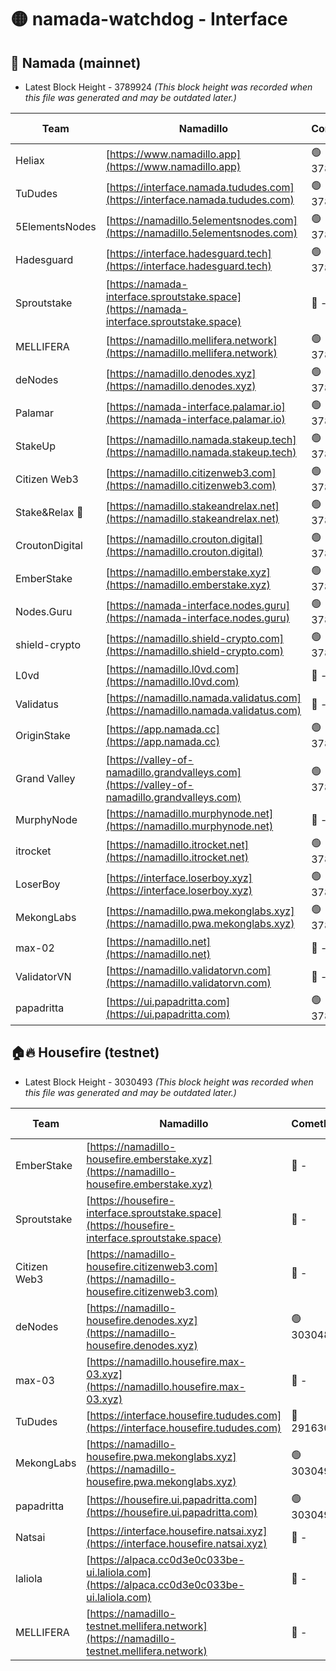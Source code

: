 # 🟡 namada-watchdog - Interface

## 🚀 Namada (mainnet)
- Latest Block Height - 3789924 *(This block height was recorded when this file was generated and may be outdated later.)*

| Team | Namadillo | CometBFT | Indexer | MASP Indexer |
|-|-|-|-|-|
| Heliax | [https://www.namadillo.app](https://www.namadillo.app) | 🟢 3789901 | 🟢 3789901 | 🔴 3788868 |
| TuDudes | [https://interface.namada.tududes.com](https://interface.namada.tududes.com) | 🟢 3789901 | 🟢 3789901 | 🔴 3788868 |
| 5ElementsNodes | [https://namadillo.5elementsnodes.com](https://namadillo.5elementsnodes.com) | 🟢 3789901 | 🟢 3789901 | 🔴 3788868 |
| Hadesguard | [https://interface.hadesguard.tech](https://interface.hadesguard.tech) | 🟢 3789902 | 🟢 3789902 | 🔴 3788868 |
| Sproutstake | [https://namada-interface.sproutstake.space](https://namada-interface.sproutstake.space) | 🔴 - | 🔴 - | 🔴 - |
| MELLIFERA | [https://namadillo.mellifera.network](https://namadillo.mellifera.network) | 🟢 3789906 | 🟢 3789906 | 🔴 3765769 |
| deNodes | [https://namadillo.denodes.xyz](https://namadillo.denodes.xyz) | 🟢 3789907 | 🟢 3789907 | 🔴 3788868 |
| Palamar | [https://namada-interface.palamar.io](https://namada-interface.palamar.io) | 🟢 3789908 | 🟢 3789907 | 🔴 3788868 |
| StakeUp | [https://namadillo.namada.stakeup.tech](https://namadillo.namada.stakeup.tech) | 🟢 3789908 | 🟢 3789908 | 🔴 3765769 |
| Citizen Web3 | [https://namadillo.citizenweb3.com](https://namadillo.citizenweb3.com) | 🟢 3789909 | 🟢 3789909 | 🔴 3765769 |
| Stake&Relax 🦥 | [https://namadillo.stakeandrelax.net](https://namadillo.stakeandrelax.net) | 🟢 3789909 | 🟢 3789909 | 🔴 3765769 |
| CroutonDigital | [https://namadillo.crouton.digital](https://namadillo.crouton.digital) | 🟢 3789910 | 🟢 3789910 | 🟢 3789910 |
| EmberStake | [https://namadillo.emberstake.xyz](https://namadillo.emberstake.xyz) | 🟢 3789910 | 🟢 3789910 | 🔴 3788868 |
| Nodes.Guru | [https://namada-interface.nodes.guru](https://namada-interface.nodes.guru) | 🟢 3789911 | 🟢 3789911 | 🔴 3788868 |
| shield-crypto | [https://namadillo.shield-crypto.com](https://namadillo.shield-crypto.com) | 🟢 3789911 | 🔴 3785496 | 🔴 3788868 |
| L0vd | [https://namadillo.l0vd.com](https://namadillo.l0vd.com) | 🔴 - | 🔴 - | 🔴 - |
| Validatus | [https://namadillo.namada.validatus.com](https://namadillo.namada.validatus.com) | 🔴 - | 🔴 - | 🔴 - |
| OriginStake | [https://app.namada.cc](https://app.namada.cc) | 🟢 3789916 | 🟢 3789916 | 🔴 3788868 |
| Grand Valley | [https://valley-of-namadillo.grandvalleys.com](https://valley-of-namadillo.grandvalleys.com) | 🟢 3789916 | 🟢 3789916 | 🔴 3788868 |
| MurphyNode | [https://namadillo.murphynode.net](https://namadillo.murphynode.net) | 🔴 - | 🔴 - | 🔴 - |
| itrocket | [https://namadillo.itrocket.net](https://namadillo.itrocket.net) | 🟢 3789919 | 🟢 3789919 | 🔴 3788868 |
| LoserBoy | [https://interface.loserboy.xyz](https://interface.loserboy.xyz) | 🟢 3789919 | 🟢 3789919 | 🔴 3788868 |
| MekongLabs | [https://namadillo.pwa.mekonglabs.xyz](https://namadillo.pwa.mekonglabs.xyz) | 🟢 3789920 | 🟢 3789920 | 🔴 3788868 |
| max-02 | [https://namadillo.net](https://namadillo.net) | 🔴 - | 🔴 - | 🔴 - |
| ValidatorVN | [https://namadillo.validatorvn.com](https://namadillo.validatorvn.com) | 🔴 - | 🔴 - | 🔴 - |
| papadritta | [https://ui.papadritta.com](https://ui.papadritta.com) | 🟢 3789924 | 🟢 3789924 | 🟢 3789923 |

## 🏠🔥 Housefire (testnet)
- Latest Block Height - 3030493 *(This block height was recorded when this file was generated and may be outdated later.)*

| Team | Namadillo | CometBFT | Indexer | MASP Indexer |
|-|-|-|-|-|
| EmberStake | [https://namadillo-housefire.emberstake.xyz](https://namadillo-housefire.emberstake.xyz) | 🔴 - | 🔴 - | 🔴 - |
| Sproutstake | [https://housefire-interface.sproutstake.space](https://housefire-interface.sproutstake.space) | 🔴 - | 🔴 - | 🔴 - |
| Citizen Web3 | [https://namadillo-housefire.citizenweb3.com](https://namadillo-housefire.citizenweb3.com) | 🔴 - | 🔴 - | 🔴 - |
| deNodes | [https://namadillo-housefire.denodes.xyz](https://namadillo-housefire.denodes.xyz) | 🟢 3030484 | 🟢 3030484 | 🔴 3020904 |
| max-03 | [https://namadillo.housefire.max-03.xyz](https://namadillo.housefire.max-03.xyz) | 🔴 - | 🔴 - | 🔴 - |
| TuDudes | [https://interface.housefire.tududes.com](https://interface.housefire.tududes.com) | 🔴 2916306 | 🔴 2916306 | 🔴 2916306 |
| MekongLabs | [https://namadillo-housefire.pwa.mekonglabs.xyz](https://namadillo-housefire.pwa.mekonglabs.xyz) | 🟢 3030493 | 🟢 3030493 | 🔴 3020904 |
| papadritta | [https://housefire.ui.papadritta.com](https://housefire.ui.papadritta.com) | 🟢 3030493 | 🟢 3030493 | 🟢 3030493 |
| Natsai | [https://interface.housefire.natsai.xyz](https://interface.housefire.natsai.xyz) | 🔴 - | 🔴 - | 🔴 - |
| laliola | [https://alpaca.cc0d3e0c033be-ui.laliola.com](https://alpaca.cc0d3e0c033be-ui.laliola.com) | 🔴 - | 🔴 - | 🔴 - |
| MELLIFERA | [https://namadillo-testnet.mellifera.network](https://namadillo-testnet.mellifera.network) | 🔴 - | 🔴 2778001 | 🔴 2607259 |

